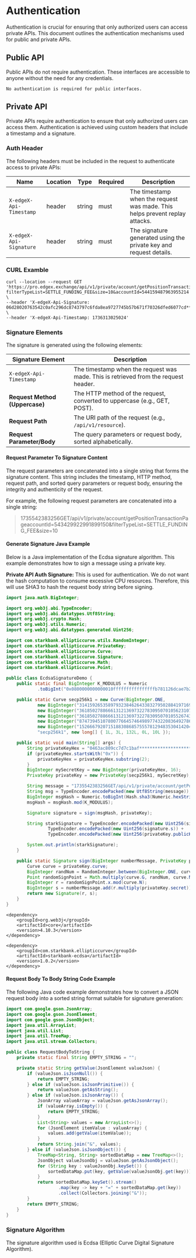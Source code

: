 # Authentication

Authentication is crucial for ensuring that only authorized users can access private APIs. This document outlines the authentication mechanisms used for public and private APIs.

## Public API

Public APIs do not require authentication. These interfaces are accessible to anyone without the need for any credentials.

```text
No authentication is required for public interfaces.
```

## Private API

Private APIs require authentication to ensure that only authorized users can access them. Authentication is achieved using custom headers that include a timestamp and a signature.

### Auth Header

The following headers must be included in the request to authenticate access to private APIs:

| Name                    | Location | Type    | Required | Description                                                                 |
| ----------------------- | -------- | ------- | -------- | --------------------------------------------------------------------------- |
| `X-edgeX-Api-Timestamp` | header   | string  | must     | The timestamp when the request was made. This helps prevent replay attacks. |
| `X-edgeX-Api-Signature` | header   | string  | must     | The signature generated using the private key and request details.          |

### CURL Examble

```curl
curl --location --request GET 'https://pro.edgex.exchange/api/v1/private/account/getPositionTransactionPage?filterTypeList=SETTLE_FUNDING_FEE&size=10&accountId=544159487963955214' \
--header 'X-edgeX-Api-Signature: 06d28020763542c0afc296dc8743797c6fda8ea9727745b57b671f70326dfed6077cd******************************aff3162e39d05d9df1c3ddf9648650382d6e62ff1076b14c0e6c687088d3917d8490e5412a080a6e9ea940c720ddd' \
--header 'X-edgeX-Api-Timestamp: 1736313025024'
```

### Signature Elements

The signature is generated using the following elements:

| **Signature Element**                  | **Description**                                                                 |
|----------------------------------------|---------------------------------------------------------------------------------|
| `X-edgeX-Api-Timestamp`                | The timestamp when the request was made. This is retrieved from the request header. |
| **Request Method (Uppercase)**         | The HTTP method of the request, converted to uppercase (e.g., GET, POST).        |
| **Request Path**                       | The URI path of the request (e.g., `/api/v1/resource`).                          |
| **Request Parameter/Body**             | The query parameters or request body, sorted alphabetically.                     |

#### Request Parameter To Signature Content

The request parameters are concatenated into a single string that forms the signature content. This string includes the timestamp, HTTP method, request path, and sorted query parameters or request body, ensuring the integrity and authenticity of the request.

For example, the following request parameters are concatenated into a single string:

>1735542383256GET/api/v1/private/account/getPositionTransactionPageaccountId=543429922991899150&filterTypeList=SETTLE_FUNDING_FEE&size=10

#### Generate Signature Java Example

Below is a Java implementation of the Ecdsa signature algorithm. This example demonstrates how to sign a message using a private key.

**Private API Auth Signature:** This is used for authentication. We do not want the hash computation to consume excessive CPU resources. Therefore, this will use SHA3 to hash the request body string before signing.

``` java
import java.math.BigInteger;

import org.web3j.abi.TypeEncoder;
import org.web3j.abi.datatypes.Utf8String;
import org.web3j.crypto.Hash;
import org.web3j.utils.Numeric;
import org.web3j.abi.datatypes.generated.Uint256;

import com.starkbank.ellipticcurve.utils.RandomInteger;
import com.starkbank.ellipticcurve.PrivateKey;
import com.starkbank.ellipticcurve.Curve;
import com.starkbank.ellipticcurve.Signature;
import com.starkbank.ellipticcurve.Math;
import com.starkbank.ellipticcurve.Point;

public class EcdsaSignatureDemo {
    public static final BigInteger K_MODULUS = Numeric
            .toBigInt("0x0800000000000010ffffffffffffffffb781126dcae7b2321e66a241adc64d2f");

    public static Curve secp256k1 = new Curve(BigInteger.ONE,
            new BigInteger("3141592653589793238462643383279502884197169399375105820974944592307816406665"),
            new BigInteger("3618502788666131213697322783095070105623107215331596699973092056135872020481"),
            new BigInteger("3618502788666131213697322783095070105526743751716087489154079457884512865583"),
            new BigInteger("874739451078007766457464989774322083649278607533249481151382481072868806602"),
            new BigInteger("152666792071518830868575557812948353041420400780739481342941381225525861407"),
            "secp256k1", new long[] { 1L, 3L, 132L, 0L, 10L });

    public static void main(String[] args) {
        String privateKeyHex = "0463ac809cc7d7c1baf*********************baff9fc6e3d8e5b160ea3fc";
        if (privateKeyHex.startsWith("0x")) {
            privateKeyHex = privateKeyHex.substring(2);
        }
        BigInteger mySecretKey = new BigInteger(privateKeyHex, 16);
        PrivateKey privateKey = new PrivateKey(secp256k1, mySecretKey);

        String message = "1735542383256GET/api/v1/private/account/getPositionTransactionPageaccountId=543429922991899150&filterTypeList=SETTLE_FUNDING_FEE&size=10";
        String msg = TypeEncoder.encodePacked(new Utf8String(message));
        BigInteger msgHash = Numeric.toBigInt(Hash.sha3(Numeric.hexStringToByteArray(msg)));
        msgHash = msgHash.mod(K_MODULUS);

        Signature signature = sign(msgHash, privateKey);

        String starkSignature = TypeEncoder.encodePacked(new Uint256(signature.r)) +
                TypeEncoder.encodePacked(new Uint256(signature.s)) +
                TypeEncoder.encodePacked(new Uint256(privateKey.publicKey().point.y));

        System.out.println(starkSignature);
    }

    public static Signature sign(BigInteger numberMessage, PrivateKey privateKey) {
        Curve curve = privateKey.curve;
        BigInteger randNum = RandomInteger.between(BigInteger.ONE, curve.N);
        Point randomSignPoint = Math.multiply(curve.G, randNum, curve.N, curve.A, curve.P);
        BigInteger r = randomSignPoint.x.mod(curve.N);
        BigInteger s = numberMessage.add(r.multiply(privateKey.secret)).multiply(Math.inv(randNum, curve.N)).mod(curve.N);
        return new Signature(r, s);
    }
}
```
```
<dependency>
    <groupId>org.web3j</groupId>
    <artifactId>core</artifactId>
    <version>4.10.3</version>
</dependency>

<dependency>
    <groupId>com.starkbank.ellipticcurve</groupId>
    <artifactId>starkbank-ecdsa</artifactId>
    <version>1.0.2</version>
</dependency>
```

#### Request Body To Body String Code Example

The following Java code example demonstrates how to convert a JSON request body into a sorted string format suitable for signature generation:

```java
import com.google.gson.JsonArray;
import com.google.gson.JsonElement;
import com.google.gson.JsonObject;
import java.util.ArrayList;
import java.util.List;
import java.util.TreeMap;
import java.util.stream.Collectors;

public class RequestBodyToString {
    private static final String EMPTY_STRING = "";

    private static String getValue(JsonElement valueJson) {
        if (valueJson.isJsonNull()) {
            return EMPTY_STRING;
        } else if (valueJson.isJsonPrimitive()) {
            return valueJson.getAsString();
        } else if (valueJson.isJsonArray()) {
            JsonArray valueArray = valueJson.getAsJsonArray();
            if (valueArray.isEmpty()) {
                return EMPTY_STRING;
            }
            List<String> values = new ArrayList<>();
            for (JsonElement itemValue : valueArray) {
                values.add(getValue(itemValue));
            }
            return String.join("&", values);
        } else if (valueJson.isJsonObject()) {
            TreeMap<String, String> sortedDataMap = new TreeMap<>();
            JsonObject valueJsonObj = valueJson.getAsJsonObject();
            for (String key : valueJsonObj.keySet()) {
                sortedDataMap.put(key, getValue(valueJsonObj.get(key)));
            }
            return sortedDataMap.keySet().stream()
                    .map(key -> key + "=" + sortedDataMap.get(key))
                    .collect(Collectors.joining("&"));
        }
        return EMPTY_STRING;
    }
}
```

### Signature Algorithm

The signature algorithm used is Ecdsa (Elliptic Curve Digital Signature Algorithm).